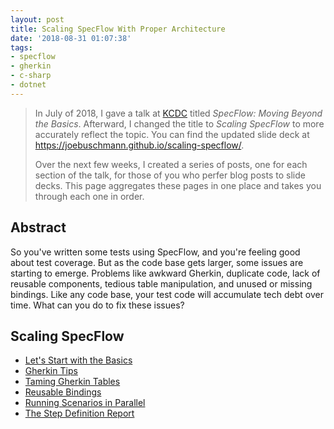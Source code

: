 ```yaml
---
layout: post
title: Scaling SpecFlow With Proper Architecture
date: '2018-08-31 01:07:38'
tags:
- specflow
- gherkin
- c-sharp
- dotnet
---
```


> In July of 2018, I gave a talk at [KCDC](http://www.kcdc.info/) titled *SpecFlow: Moving Beyond the Basics*. Afterward, I changed the title to *Scaling SpecFlow* to more accurately reflect the topic. You can find the updated slide deck at https://joebuschmann.github.io/scaling-specflow/.
> 
> Over the next few weeks, I created a series of posts, one for each section of the talk, for those of you who perfer blog posts to slide decks. This page aggregates these pages in one place and takes you through each one in order.

## Abstract

So you've written some tests using SpecFlow, and you're feeling good about test coverage. But as the code base gets larger, some issues are starting to emerge. Problems like awkward Gherkin, duplicate code, lack of reusable components, tedious table manipulation, and unused or missing bindings. Like any code base, your test code will accumulate tech debt over time. What can you do to fix these issues?

## Scaling SpecFlow

* [Let's Start with the Basics](/posts/2018/08/specflow-basics)
* [Gherkin Tips](/posts/2018/08/gherkin-tips)
* [Taming Gherkin Tables](/posts/2018/08/working-effectively-with-specflow-tables)
* [Reusable Bindings](/posts/2018/08/reusable-bindings-in-specflow)
* [Running Scenarios in Parallel](/posts/2018/08/running-specflow-scenarios-in-parallel)
* [The Step Definition Report](/posts/2018/08/specflow-step-definition-report)